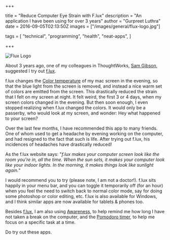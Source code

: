+++

title = "Reduce Computer Eye Strain with F.lux"
description = "An application I have been using for over 3 years"
author = "Gurpreet Luthra"
date = 2016-09-05T02:13:50Z
images = ["/images/general/flux-logo.jpg"]


tags = [
    "technical",
    "programming",
    "health",
    "neat-apps",
]

+++

![Flux Logo](/images/general/flux-logo.jpg)

About 3 years ago, one of my colleagues in ThoughtWorks, [Sam Gibson](https://www.thoughtworks.com/profiles/sam-gibson), suggested I try out [f.lux](https://justgetflux.com/).

f.lux changes the [Color temperature](http://www.eizo.com/library/basics/color_temperature_on_an_LCD_monitor/) of my mac screen in the evening, so that the blue light from the screen is removed, and 
instead a nice warm set of colors are emitted from the screen. This drastically reduced the strain that I felt on my screen
at night. It felt weird, the first 3 or 4 days, when my screen colors changed in the evening. But then soon enough, I 
even stopped realizing when f.lux changed the colors. It would only be a passerby, who would look at my screen, and wonder: 
Hey what happened to your screen?
 
Over the last few months, I have recommended this app to many friends. One of whom used to get a headache by evening 
working on the computer, and had resigned to the fact that such is life. After trying out f.lux, his incidences of headaches
have drastically reduced!
 
As the f.lux website says: "_f.lux makes your computer screen look like the room you're in, all the time. 
When the sun sets, it makes your computer look like your indoor lights. In the morning, it makes things look 
like sunlight again._" 

I would recommend you to try (please note, I am not a doctor!). f.lux sits happily in your menu bar, and you can toggle it 
temporarily off (for an hour) when you feel the need to switch back to normal color mode, say for doing some photoshop or color
editing, etc. f.lux is also available for Windows, and I think similar apps are now available for tablets  & phones too.

Besides [f.lux](https://justgetflux.com/), I am also using [Awareness](http://iamfutureproof.com/tools/awareness/), to help 
remind me how long I have not taken a break on the computer, and the
[Pomodoro timer](https://itunes.apple.com/us/app/pomodoro-time-focus-timer/id953426154?ls=1&mt=8), 
to help me focus on a specific task at a time.

Do try out these apps. 
